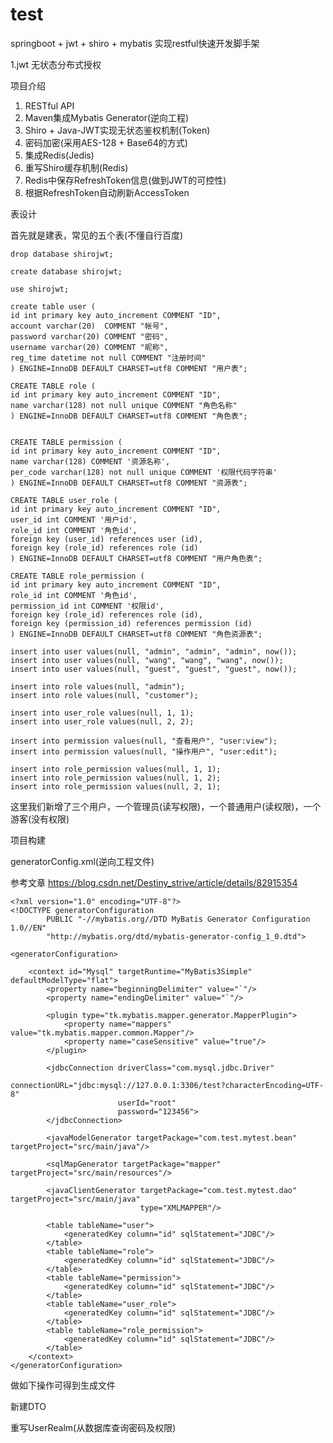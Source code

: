 # test
springboot + jwt + shiro + mybatis 实现restful快速开发脚手架

1.jwt 无状态分布式授权

项目介绍

1. RESTful API
2. Maven集成Mybatis Generator(逆向工程)
3. Shiro + Java-JWT实现无状态鉴权机制(Token)
4. 密码加密(采用AES-128 + Base64的方式)
5. 集成Redis(Jedis)
6. 重写Shiro缓存机制(Redis)
7. Redis中保存RefreshToken信息(做到JWT的可控性)
8. 根据RefreshToken自动刷新AccessToken

表设计

首先就是建表，常见的五个表(不懂自行百度)

    drop database shirojwt;
    
    create database shirojwt;
    
    use shirojwt;
    
    create table user (
    id int primary key auto_increment COMMENT "ID",
    account varchar(20)  COMMENT "帐号",
    password varchar(20) COMMENT "密码",
    username varchar(20) COMMENT "昵称",
    reg_time datetime not null COMMENT "注册时间"
    ) ENGINE=InnoDB DEFAULT CHARSET=utf8 COMMENT "用户表";
    
    CREATE TABLE role (
    id int primary key auto_increment COMMENT "ID",
    name varchar(128) not null unique COMMENT "角色名称"
    ) ENGINE=InnoDB DEFAULT CHARSET=utf8 COMMENT "角色表";
    
    
    CREATE TABLE permission (
    id int primary key auto_increment COMMENT "ID",
    name varchar(128) COMMENT '资源名称',
    per_code varchar(128) not null unique COMMENT '权限代码字符串'
    ) ENGINE=InnoDB DEFAULT CHARSET=utf8 COMMENT "资源表";
    
    CREATE TABLE user_role (
    id int primary key auto_increment COMMENT "ID",
    user_id int COMMENT '用户id',
    role_id int COMMENT '角色id',
    foreign key (user_id) references user (id),
    foreign key (role_id) references role (id)
    ) ENGINE=InnoDB DEFAULT CHARSET=utf8 COMMENT "用户角色表";
    
    CREATE TABLE role_permission (
    id int primary key auto_increment COMMENT "ID",
    role_id int COMMENT '角色id',
    permission_id int COMMENT '权限id',
    foreign key (role_id) references role (id),
    foreign key (permission_id) references permission (id)
    ) ENGINE=InnoDB DEFAULT CHARSET=utf8 COMMENT "角色资源表";
    
    insert into user values(null, "admin", "admin", "admin", now());
    insert into user values(null, "wang", "wang", "wang", now());
    insert into user values(null, "guest", "guest", "guest", now());
    
    insert into role values(null, "admin");
    insert into role values(null, "customer");
    
    insert into user_role values(null, 1, 1);
    insert into user_role values(null, 2, 2);
    
    insert into permission values(null, "查看用户", "user:view");
    insert into permission values(null, "操作用户", "user:edit");
    
    insert into role_permission values(null, 1, 1);
    insert into role_permission values(null, 1, 2);
    insert into role_permission values(null, 2, 1);

这里我们新增了三个用户，一个管理员(读写权限)，一个普通用户(读权限)，一个游客(没有权限)



项目构建

generatorConfig.xml(逆向工程文件)

参考文章   https://blog.csdn.net/Destiny_strive/article/details/82915354

    <?xml version="1.0" encoding="UTF-8"?>
    <!DOCTYPE generatorConfiguration
            PUBLIC "-//mybatis.org//DTD MyBatis Generator Configuration 1.0//EN"
            "http://mybatis.org/dtd/mybatis-generator-config_1_0.dtd">
    
    <generatorConfiguration>
    
        <context id="Mysql" targetRuntime="MyBatis3Simple" defaultModelType="flat">
            <property name="beginningDelimiter" value="`"/>
            <property name="endingDelimiter" value="`"/>
    
            <plugin type="tk.mybatis.mapper.generator.MapperPlugin">
                <property name="mappers" value="tk.mybatis.mapper.common.Mapper"/>
                <property name="caseSensitive" value="true"/>
            </plugin>
    
            <jdbcConnection driverClass="com.mysql.jdbc.Driver"
                            connectionURL="jdbc:mysql://127.0.0.1:3306/test?characterEncoding=UTF-8"
                            userId="root"
                            password="123456">
            </jdbcConnection>
    
            <javaModelGenerator targetPackage="com.test.mytest.bean" targetProject="src/main/java"/>
    
            <sqlMapGenerator targetPackage="mapper" targetProject="src/main/resources"/>
    
            <javaClientGenerator targetPackage="com.test.mytest.dao" targetProject="src/main/java"
                                 type="XMLMAPPER"/>
    
            <table tableName="user">
                <generatedKey column="id" sqlStatement="JDBC"/>
            </table>
            <table tableName="role">
                <generatedKey column="id" sqlStatement="JDBC"/>
            </table>
            <table tableName="permission">
                <generatedKey column="id" sqlStatement="JDBC"/>
            </table>
            <table tableName="user_role">
                <generatedKey column="id" sqlStatement="JDBC"/>
            </table>
            <table tableName="role_permission">
                <generatedKey column="id" sqlStatement="JDBC"/>
            </table>
        </context>
    </generatorConfiguration>

做如下操作可得到生成文件



新建DTO



重写UserRealm(从数据库查询密码及权限)

